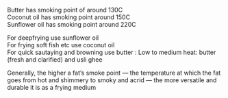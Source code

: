 Butter has smoking point of around 130C   
Coconut oil has smoking point around 150C   
Sunflower oil has smoking point around 220C  

For deepfrying use sunflower oil  
For frying soft fish etc use coconut oil  
For quick sautaying and browning use butter : Low to medium heat: butter (fresh and clarified) and usli ghee    

Generally, the higher a fat’s smoke point — the temperature at which the fat goes from hot and shimmery to smoky and acrid — the more versatile and durable it is as a frying medium  

